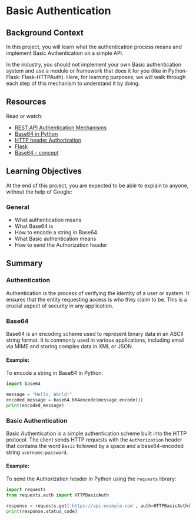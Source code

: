 # Basic Authentication

## Background Context

In this project, you will learn what the authentication process means and implement Basic Authentication on a simple API.

In the industry, you should not implement your own Basic authentication system and use a module or framework that does it for you (like in Python-Flask: Flask-HTTPAuth). Here, for learning purposes, we will walk through each step of this mechanism to understand it by doing.

## Resources

Read or watch:

- [REST API Authentication Mechanisms](https://www.youtube.com/watch?v=501dpx2IjGY)
- [Base64 in Python](https://docs.python.org/3.7/library/base64.html)
- [HTTP header Authorization](https://developer.mozilla.org/en-US/docs/Web/HTTP/Headers/Authorization)
- [Flask](https://palletsprojects.com/projects/flask/)
- [Base64 - concept](https://en.wikipedia.org/wiki/Base64)

## Learning Objectives

At the end of this project, you are expected to be able to explain to anyone, without the help of Google:

### General

- What authentication means
- What Base64 is
- How to encode a string in Base64
- What Basic authentication means
- How to send the Authorization header

## Summary

### Authentication

Authentication is the process of verifying the identity of a user or system. It ensures that the entity requesting access is who they claim to be. This is a crucial aspect of security in any application.

### Base64

Base64 is an encoding scheme used to represent binary data in an ASCII string format. It is commonly used in various applications, including email via MIME and storing complex data in XML or JSON.

#### Example:

To encode a string in Base64 in Python:

```python
import base64

message = "Hello, World!"
encoded_message = base64.b64encode(message.encode())
print(encoded_message)
```

### Basic Authentication

Basic Authentication is a simple authentication scheme built into the HTTP protocol. The client sends HTTP requests with the `Authorization` header that contains the word `Basic` followed by a space and a base64-encoded string `username:password`.

#### Example:

To send the Authorization header in Python using the `requests` library:

```python
import requests
from requests.auth import HTTPBasicAuth

response = requests.get('https://api.example.com', auth=HTTPBasicAuth('username', 'password'))
print(response.status_code)
```
